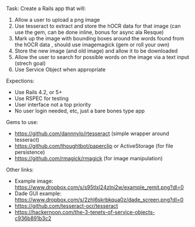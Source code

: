 Task:
Create a Rails app that will:
1) Allow a user to upload a png image
2) Use tesseract to extract and store the hOCR data for that image (can use the gem, can be done inline, bonus for async ala Resque)
3) Mark up the image with bounding boxes around the words found from the hOCR data , should use imagemagick (gem or roll your own)
4) Store the new image (and old image) and allow it to be downloaded
5) Allow the user to search for possible words on the image via a text input (strech goal)
6) Use Service Object when appropriate

Expections:
* Use Rails 4.2, or 5+
* Use RSPEC for testing
* User interface not a top priority
* No user login needed, etc, just a bare bones type app

Gems to use:
* https://github.com/dannnylo/rtesseract (simple wrapper around tesseract)
* https://github.com/thoughtbot/paperclip or ActiveStorage (for file persistence)
* https://github.com/rmagick/rmagick (for image manipulation)

Other links:
* Example image: https://www.dropbox.com/s/s95tlxl24zlni2w/example_remit.png?dl=0
* Dade GUI example: https://www.dropbox.com/s/2zhl6skrbkqua0z/dade_screen.png?dl=0
* https://github.com/tesseract-ocr/tesseract
* https://hackernoon.com/the-3-tenets-of-service-objects-c936b891b3c2